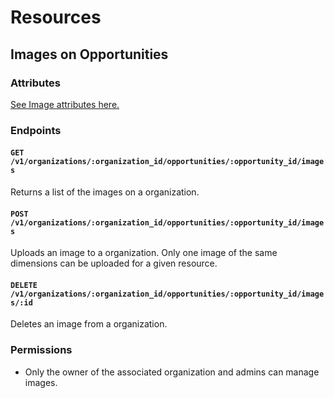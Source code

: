 # Resources

## Images on Opportunities

### Attributes

[See Image attributes here.](/docs/resources/organizations/images.md)

### Endpoints

#### `GET /v1/organizations/:organization_id/opportunities/:opportunity_id/images`

Returns a list of the images on a organization.

#### `POST /v1/organizations/:organization_id/opportunities/:opportunity_id/images`

Uploads an image to a organization. Only one image of the same dimensions can be uploaded for a given resource.

#### `DELETE /v1/organizations/:organization_id/opportunities/:opportunity_id/images/:id`

Deletes an image from a organization.

### Permissions

* Only the owner of the associated organization and admins can manage images.
